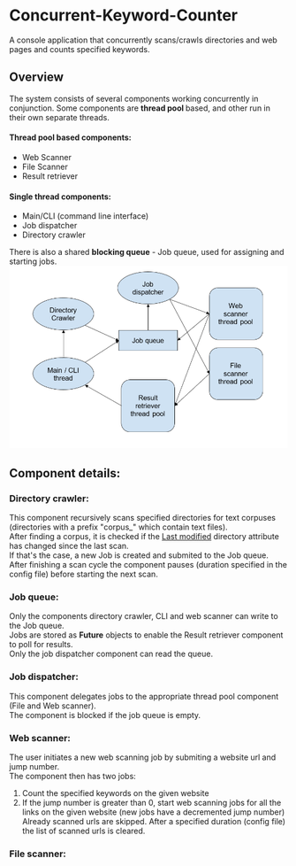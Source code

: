 # Concurrent-Keyword-Counter
A console application that concurrently scans/crawls directories and web pages and counts specified keywords.

## Overview
The system consists of several components working concurrently in conjunction. Some components are <b> thread pool </b> based, and other run in their own separate threads.

#### Thread pool based components:
* Web Scanner
* File Scanner
* Result retriever
#### Single thread components:
* Main/CLI (command line interface)
* Job dispatcher
* Directory crawler

There is also a shared <b>blocking queue</b> - Job queue, used for assigning and starting jobs.
![Alt text](images/image.png?raw=true "")

## Component details:

### Directory crawler:
This component recursively scans specified directories for text corpuses (directories with a prefix "corpus_" which contain text files). <br>
After finding a corpus, it is checked if the <u>Last modified</u> directory attribute has changed since the last scan. <br> 
If that's the case, a new Job is created and submited to the Job queue.<br>
After finishing a scan cycle the component pauses (duration specified in the config file) before starting the next scan.

### Job queue:
Only the components directory crawler, CLI and web scanner can write to the Job queue.<br>
Jobs are stored as <b>Future</b> objects to enable the Result retriever component to poll for results. <br>
Only the job dispatcher component can read the queue.

### Job dispatcher:
This component delegates jobs to the appropriate thread pool component (File and Web scanner).<br>
The component is blocked if the job queue is empty.

### Web scanner:
The user initiates a new web scanning job by submiting a website url and jump number. <br>
The component then has two jobs:
1. Count the specified keywords on the given website
2. If the jump number is greater than 0, start web scanning jobs for all the links on the given website (new jobs have a decremented jump number)
Already scanned urls are skipped. After a specified duration (config file) the list of scanned urls is cleared.

### File scanner:
